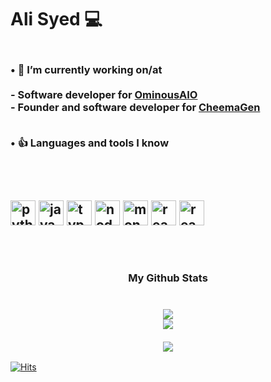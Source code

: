 <h1 align="left"> Ali Syed 💻 </h1>


<h3 align="left"> 
<br>• 🔭&nbsp;I’m currently working on/at<br>
  <br> - Software developer for <a href="https://twitter.com/OminousAIO">OminousAIO</a> <br>
 - Founder and software developer for <a href="https://twitter.com/CheemaGen">CheemaGen</a>
      
<br>• :+1: Languages and tools I know<br>
  
<h2>
  
<br><p align="left"><img src="https://rawcdn.githack.com/devicons/devicon/9c6bfdb9783cdfe1018666ed76adcfd3eab6fad6/icons/python/python-original.svg" alt="python" width="40" height="40"/> <img src="https://rawcdn.githack.com/devicons/devicon/9c6bfdb9783cdfe1018666ed76adcfd3eab6fad6/icons/javascript/javascript-original.svg" alt="javascript" width="40" height="40"/> <img src="https://rawcdn.githack.com/devicons/devicon/9c6bfdb9783cdfe1018666ed76adcfd3eab6fad6/icons/typescript/typescript-original.svg" alt="typescript" width="40" height="40"/> <img src="https://rawcdn.githack.com/devicons/devicon/9c6bfdb9783cdfe1018666ed76adcfd3eab6fad6/icons/nodejs/nodejs-original-wordmark.svg" alt="nodejs" width="40" height="40"/> <img src="https://rawcdn.githack.com/devicons/devicon/9c6bfdb9783cdfe1018666ed76adcfd3eab6fad6/icons/mongodb/mongodb-original-wordmark.svg" alt="mongodb" width="40" height="40"/> <img src="https://rawcdn.githack.com/devicons/devicon/9c6bfdb9783cdfe1018666ed76adcfd3eab6fad6/icons/react/react-original-wordmark.svg" alt="react" width="40"
height="40"/> <img src="https://img.icons8.com/ios-filled/35/4a90e2/selenium-test-automation.png" alt="react" width="40"
height="40"/>
</p><br>

<h3 align="center">
  My Github Stats
  <br><br>
   <br> <img  src = "https://github-readme-stats.vercel.app/api?username=smartahsan&show_icons=true&theme=default&count_private=true&hide=issues"> 
   <br> <img  src="https://github-readme-streak-stats.herokuapp.com/?user=smartahsan&show_icons=true&locale=en&layout=compact&theme=default&line_height=0"> <br>
  <br> <img src = "https://github-readme-stats.vercel.app/api/top-langs/?username=smartahsan&layout=compact&theme=default"><br>

</h3>

<!-- 
![smartahsan's github stats](https://github-readme-stats.vercel.app/api?username=smartahsan&show_icons=true&theme=default&count_private=true&hide=issues)
![Top Langs](https://github-readme-stats.vercel.app/api/top-langs/?username=smartahsan&layout=compact&theme=default) -->

[![Hits](https://hits.seeyoufarm.com/api/count/incr/badge.svg?url=https%3A%2F%2Fgithub.com%2Fsmartahsan&count_bg=%230E8BF7&title_bg=%23555555&icon=&icon_color=%230E8BF7&title=hits&edge_flat=false)](https://hits.seeyoufarm.com)
